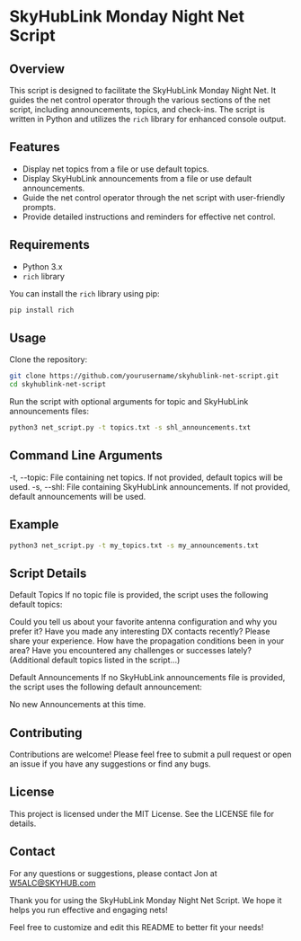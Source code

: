 # SkyHubLink Monday Night Net Script

## Overview
This script is designed to facilitate the SkyHubLink Monday Night Net.
It guides the net control operator through the various sections of the net script,
including announcements, topics, and check-ins.
The script is written in Python and utilizes the `rich` library for
enhanced console output.

## Features
- Display net topics from a file or use default topics.
- Display SkyHubLink announcements from a file or use default announcements.
- Guide the net control operator through the net script with user-friendly prompts.
- Provide detailed instructions and reminders for effective net control.

## Requirements
- Python 3.x
- `rich` library

You can install the `rich` library using pip:
```sh
pip install rich
```
## Usage
Clone the repository:
```sh
git clone https://github.com/yourusername/skyhublink-net-script.git
cd skyhublink-net-script
```
Run the script with optional arguments for topic and SkyHubLink announcements files:
```sh
python3 net_script.py -t topics.txt -s shl_announcements.txt
```

## Command Line Arguments
-t, --topic: File containing net topics.
	     If not provided, default topics will be used.
-s, --shl: File containing SkyHubLink announcements.
	   If not provided, default announcements will be used.

## Example
```sh
python3 net_script.py -t my_topics.txt -s my_announcements.txt
```

## Script Details

Default Topics
If no topic file is provided, the script uses the following default topics:

Could you tell us about your favorite antenna configuration and why you prefer it?
Have you made any interesting DX contacts recently? Please share your experience.
How have the propagation conditions been in your area?
Have you encountered any challenges or successes lately?
(Additional default topics listed in the script...)

Default Announcements
If no SkyHubLink announcements file is provided,
the script uses the following default announcement:

No new Announcements at this time.

## Contributing
Contributions are welcome!
Please feel free to submit a pull request or open an issue
if you have any suggestions or find any bugs.

## License
This project is licensed under the MIT License. See the LICENSE file for details.

## Contact
For any questions or suggestions, please contact Jon at W5ALC@SKYHUB.com

Thank you for using the SkyHubLink Monday Night Net Script.
We hope it helps you run effective and engaging nets!

Feel free to customize and edit this README to better fit your needs!
